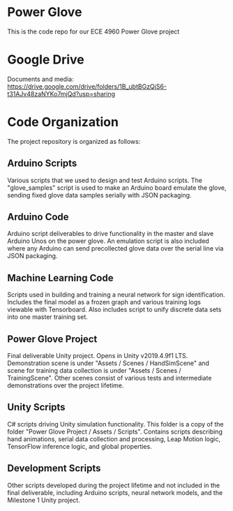 # Power Glove
This is the code repo for our ECE 4960 Power Glove project

# Google Drive
Documents and media: https://drive.google.com/drive/folders/1B_ubtBGzQjS6-t31AJv48zaNYKo7mjQd?usp=sharing

# Code Organization
The project repository is organized as follows:

## Arduino Scripts
Various scripts that we used to design and test Arduino scripts. The "glove_samples" script is used to make an Arduino board emulate the glove, sending fixed glove data samples serially with JSON packaging.

## Arduino Code
Arduino script deliverables to drive functionality in the master and slave Arduino Unos on the power glove. An emulation script is also included where any Arduino can send precollected glove data over the serial line via JSON packaging.

## Machine Learning Code
Scripts used in building and training a neural network for sign identification. Includes the final model as a frozen graph and various training logs viewable with Tensorboard. Also includes script to unify discrete data sets into one master training set.

## Power Glove Project
Final deliverable Unity project. Opens in Unity v2019.4.9f1 LTS. Demonstration scene is under "Assets / Scenes / HandSimScene" and scene for training data collection is under "Assets / Scenes / TrainingScene". Other scenes consist of various tests and intermediate demonstrations over the project lifetime.

## Unity Scripts
C# scripts driving Unity simulation functionality. This folder is a copy of the folder "Power Glove Project / Assets / Scripts". Contains scripts describing hand animations, serial data collection and processing, Leap Motion logic, TensorFlow inference logic, and global properties.

## Development Scripts
Other scripts developed during the project lifetime and not included in the final deliverable, including Arduino scripts, neural network models, and the Milestone 1 Unity project.